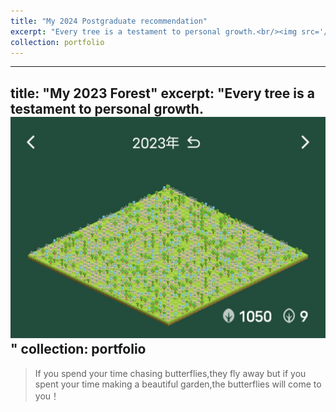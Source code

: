 ```yaml
---
title: "My 2024 Postgraduate recommendation"
excerpt: "Every tree is a testament to personal growth.<br/><img src='/images/2023 Forest.jpg'>"
collection: portfolio
---
```


---
title: "My 2023 Forest"
excerpt: "Every tree is a testament to personal growth.<br/><img src='/images/2023 Forest.jpg'>"
collection: portfolio
---

> If you spend your time chasing butterflies,they fly away
> but if you spent your time making a beautiful garden,the butterflies will come to you！
